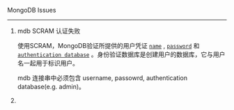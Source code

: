 MongoDB Issues

---

1. mdb SCRAM 认证失败

   使用SCRAM，MongoDB验证所提供的用户凭证 [`name`](https://docs.mongodb.com/v4.2/reference/system-users-collection/#admin.system.users.user) , [`password`](https://docs.mongodb.com/v4.2/reference/system-users-collection/#admin.system.users.credentials) 和 [`authentication database`](https://docs.mongodb.com/v4.2/reference/system-users-collection/#admin.system.users.db) 。身份验证数据库是创建用户的数据库，它与用户名一起用于标识用户。

   mdb 连接串中必须包含 username, passowrd, authentication database(e.g. admin)。

2. 

[0]: https://docs.mongoing.com/ "MongoDB-CN-Manual"